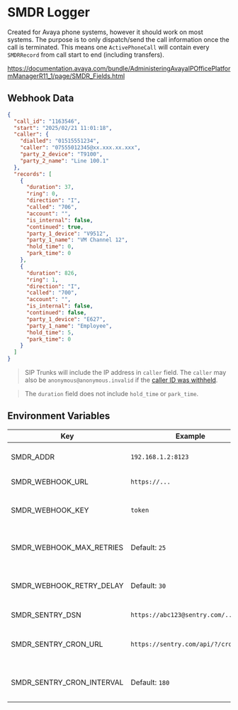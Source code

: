 # SMDR Logger

Created for Avaya phone systems, however it should work on most systems.
The purpose is to only dispatch/send the call information once the call is terminated.
This means one `ActivePhoneCall` will contain every `SMDRRecord` from call start to end
(including transfers).

https://documentation.avaya.com/bundle/AdministeringAvayaIPOfficePlatformManagerR11_1/page/SMDR_Fields.html

## Webhook Data
```json
{
  "call_id": "1163546",
  "start": "2025/02/21 11:01:18",
  "caller": {
    "dialled": "01515551234",
    "caller": "07555012345@xx.xxx.xx.xxx",
    "party_2_device": "T9100",
    "party_2_name": "Line 100.1"
  },
  "records": [
    {
      "duration": 37,
      "ring": 0,
      "direction": "I",
      "called": "706",
      "account": "",
      "is_internal": false,
      "continued": true,
      "party_1_device": "V9512",
      "party_1_name": "VM Channel 12",
      "hold_time": 0,
      "park_time": 0
    },
    {
      "duration": 826,
      "ring": 1,
      "direction": "I",
      "called": "700",
      "account": "",
      "is_internal": false,
      "continued": false,
      "party_1_device": "E627",
      "party_1_name": "Employee",
      "hold_time": 5,
      "park_time": 0
    }
  ]
}
```

> SIP Trunks will include the IP address in `caller` field.
> The `caller` may also be `anonymous@anonymous.invalid` if the [caller ID was withheld](https://documentation.avaya.com/bundle/IPOfficeWebManagerR12/page/SIP_Anonymous_Calls.html).

> The `duration` field does not include `hold_time` or `park_time`.

## Environment Variables

| Key                       | Example                             | Description                                              | Required |
|---------------------------|-------------------------------------|----------------------------------------------------------|----------|
| SMDR_ADDR                 | `192.168.1.2:8123`                  | The Phone System SMDR port.                              | Yes      |
| SMDR_WEBHOOK_URL          | `https://...`                       | Target webhook URL.                                      | Yes      |
| SMDR_WEBHOOK_KEY          | `token`                             | Sent as `Authorization` header for `SMDR_WEBHOOK_URL`.   | Yes      |
| SMDR_WEBHOOK_MAX_RETRIES  | Default: `25`                       | The max amount of retries for sending a call webhook.    | No       |
| SMDR_WEBHOOK_RETRY_DELAY  | Default: `30`                       | Amount of seconds to delay for webhook retries.          | No       |
| SMDR_SENTRY_DSN           | `https://abc123@sentry.com/...`     | A Sentry DSN to send errors to.                          | No       |
| SMDR_SENTRY_CRON_URL      | `https://sentry.com/api/?/cron/...` | A Sentry CRON HTTP URL to act as health-checks.          | No       |
| SMDR_SENTRY_CRON_INTERVAL | Default: `180`                      | Amount of seconds interval between Sentry CRON requests. | No       |